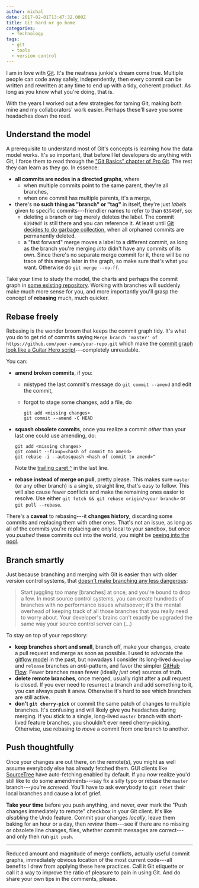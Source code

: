 ```yaml
---
author: michal
date: 2017-02-01T13:47:32.000Z
title: Git hard or go home
categories:
  - Technology
tags:
  - git
  - tools
  - version control
---
```


I am in love with [Git][git-home]. It's the neatness junkie's dream come true. Multiple people can code away safely, independently, then every commit can be written and rewritten at any time to end up with a tidy, coherent product. As long as you know what you're doing, that is.

With the years I worked out a few strategies for taming Git, making both mine and my collaborators' work easier. Perhaps these'll save you some headaches down the road.

## Understand the model

A prerequisite to understand most of Git's concepts is learning how the data model works. It's so important, that before I let developers do anything with Git, I force them to read through the ["Git Basics" chapter of Pro Git][progit-gitbasics]. The rest they can learn as they go. In essence:

* __all commits are nodes in a directed graphs__, where
    - when multiple commits point to the same parent, they're all branches,
    - when one commit has multiple parents, it's a merge,
* there's __no such thing as "branch" or "tag"__ in itself, they're just _labels_ given to specific commits---friendlier names to refer to than `63949df`, so:
    - deleting a branch or tag merely deletes the label. The commit `63949df` is still there and you can reference it. At least until [Git decides to do garbage collection][progit-maintenance], when all orphaned commits are permanently deleted.
    - a "fast forward" merge moves a label to a different commit, as long as the branch you're merging _into_ didn't have any commits of its own. Since there's no separate merge commit for it, there will be no trace of this merge later in the graph, so make sure that's what you want. Otherwise do `git merge --no-ff`.

Take your time to study the model, the charts and perhaps the commit graph in [some existing repository][github-explore]. Working with branches will suddenly make much more sense for you, and more importantly you'll grasp the concept of __rebasing__ much, much quicker.

## Rebase freely

Rebasing is the wonder broom that keeps the commit graph tidy. It's what you do to get rid of commits saying `Merge branch 'master' of https://github.com/your-name/your-repo.git` which make the [commit graph look like a Guitar Hero script][git-graph-guitar-hero]---completely unreadable.

You can:

* __amend broken commits__, if you:
    - mistyped the last commit's message do `git commit --amend` and edit the commit,
    - forgot to stage some changes, add a file, do

        ```shell
        git add <missing changes>
        git commit --amend -C HEAD
        ```
* __squash obsolete commits__, once you realize a commit _other_ than your last one could use amending, do:

    ```shell
    git add <missing changes>
    git commit --fixup=<hash of commit to amend>
    git rebase -i --autosquash <hash of commit to amend>^
    ```

    Note the [trailing caret `^`][git-ancestry-references] in the last line.

* __rebase instead of merge on pull__, pretty please. This makes sure `master` (or any other branch) is a single, straight line, that's easy to follow. This will also cause fewer conflicts and make the remaining ones easier to resolve. Use either `git fetch && git rebase origin/<your branch>` or `git pull --rebase`.

There's a __caveat__ to rebasing---it __changes history__, discarding some commits and replacing them with other ones. That's not an issue, as long as all of the commits you're replacing are only local to your sandbox, but once you _pushed_ these commits out into the world, you might be [peeing into the pool][git-pretty].

## Branch smartly

Just because branching and merging with Git is easier than with older version control systems, that [doesn't make branching any less dangerous][codinghorror-branching]:

> Start juggling too many [branches] at once, and you're bound to drop a few. In most source control systems, you can create hundreds of branches with no performance issues whatsoever; it's the mental overhead of keeping track of all those branches that you really need to worry about. Your developer's brains can't exactly be upgraded the same way your source control server can (...)

To stay on top of your repository:

* __keep branches short and small__, branch off, make your changes, create a pull request and merge as soon as possible. I used to advocate the [gitflow model][gitflow] in the past, but nowadays I consider its long-lived `develop` and `release` branches an _anti_-pattern, and favor the simpler [GitHub Flow][github-flow]. Fewer branches mean fewer (ideally _just one_) sources of truth.
* __delete remote branches__, once merged, usually right after a pull request is closed. If you ever need to resurrect a branch and add something to it, you can always push it anew. Otherwise it's hard to see which branches are still active.
* __don't `git cherry-pick`__ or commit the same patch of changes to multiple branches. It's confusing and will likely give you headaches during merging. If you stick to a single, long-lived `master` branch with short-lived feature branches, you shouldn't ever need cherry-picking. Otherwise, use rebasing to _move_ a commit from one branch to another.

## Push thoughtfully

Once your changes are out there, on the remote(s), you might as well assume everybody else has already fetched them. GUI clients like [SourceTree][sourcetree] have auto-fetching enabled by default. If you _now_ realize you'd still like to do some amendments---say fix a silly typo or rebase the `master` branch---you're _screwed_. You'll have to ask everybody to `git reset` their local branches and cause a lot of grief.

__Take your time__ before you push anything, and never, ever mark the "Push changes immediately to remote" checkbox in your Git client. It's like _disabling_ the Undo feature. Commit your changes _locally_, leave them baking for an hour or a day, then _review_ them---see if there are no missing or obsolete line changes, files, whether commit messages are correct---and only then run `git push`.

---

Reduced amount and magnitude of merge conflicts, actually useful commit graphs, immediately obvious location of the most current code---all benefits I drew from applying these here practices. Call it Git etiquette or call it a way to improve the ratio of pleasure to pain in using Git. And do share your own tips in the comments, please.

[codinghorror-branching]: https://blog.codinghorror.com/software-branching-and-parallel-universes/
[git-ancestry-references]: https://git-scm.com/book/en/v2/Git-Tools-Revision-Selection
[git-graph-guitar-hero]: https://twitter.com/HenryHoffman/status/694184106440200192
[git-home]: https://git-scm.com/
[git-pretty]: http://justinhileman.info/article/changing-history/
[gitflow]: http://nvie.com/posts/a-successful-git-branching-model/
[github-explore]: https://github.com/explore
[github-flow]: https://guides.github.com/introduction/flow/
[progit-gitbasics]: https://git-scm.com/book/en/v2/Getting-Started-Git-Basics
[progit-maintenance]: https://git-scm.com/book/en/v2/Git-Internals-Maintenance-and-Data-Recovery
[sourcetree]: https://www.sourcetreeapp.com/

